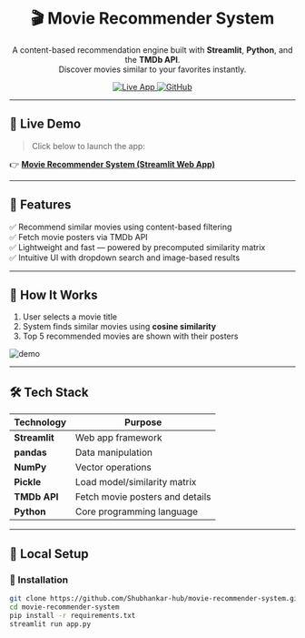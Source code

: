 <h1 align="center">🎬 Movie Recommender System</h1>

<p align="center">
  A content-based recommendation engine built with <b>Streamlit</b>, <b>Python</b>, and the <b>TMDb API</b>.<br>
  Discover movies similar to your favorites instantly.
</p>

<p align="center">
  <a href="https://movie-recommender-system-v2-ov9j.onrender.com/" target="_blank">
    <img alt="Live App" src="https://img.shields.io/badge/Try%20it%20Live-Streamlit%20App-brightgreen?style=for-the-badge&logo=streamlit">
  </a>
  <a href="https://github.com/Shubhankar-hub/movie-recommender-system" target="_blank">
    <img alt="GitHub" src="https://img.shields.io/github/stars/Shubhankar-hub/movie-recommender-system?style=for-the-badge">
  </a>
</p>

---

## 🚀 Live Demo

> Click below to launch the app:

👉 **[Movie Recommender System (Streamlit Web App)](https://movie-recommender-system-v2-ov9j.onrender.com/)**

---

## 🎯 Features

✅ Recommend similar movies using content-based filtering  
✅ Fetch movie posters via TMDb API  
✅ Lightweight and fast — powered by precomputed similarity matrix  
✅ Intuitive UI with dropdown search and image-based results  

---

## 🧠 How It Works

1. User selects a movie title
2. System finds similar movies using **cosine similarity**
3. Top 5 recommended movies are shown with their posters

![demo](https://via.placeholder.com/900x450.png?text=Insert+your+app+screenshot+or+GIF+here)

---

## 🛠 Tech Stack

| Technology     | Purpose                                 |
|----------------|------------------------------------------|
| **Streamlit**  | Web app framework                        |
| **pandas**     | Data manipulation                        |
| **NumPy**      | Vector operations                        |
| **Pickle**     | Load model/similarity matrix             |
| **TMDb API**   | Fetch movie posters and details          |
| **Python**     | Core programming language                |

---

## 🧪 Local Setup

### 🔧 Installation

```bash
git clone https://github.com/Shubhankar-hub/movie-recommender-system.git
cd movie-recommender-system
pip install -r requirements.txt
streamlit run app.py
